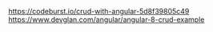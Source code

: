 https://codeburst.io/crud-with-angular-5d8f39805c49
https://www.devglan.com/angular/angular-8-crud-example
